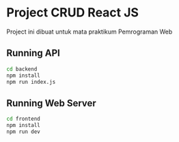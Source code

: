 
# Project CRUD React JS

Project ini dibuat untuk mata praktikum Pemrograman Web

## Running API

```bash
cd backend
npm install
npm run index.js
```
## Running Web Server

```bash
cd frontend
npm install
npm run dev
```
